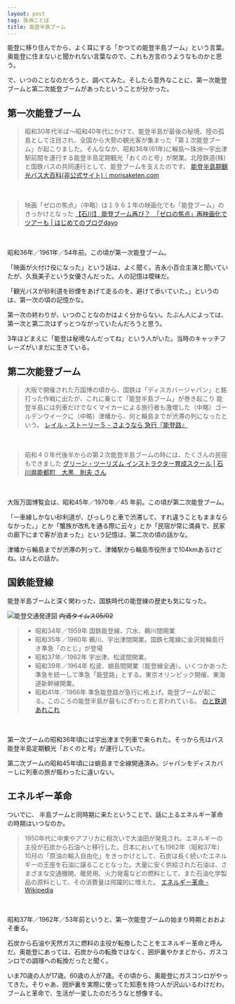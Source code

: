 ```yaml
---
layout: post
tag: 珠洲ことば
title: 能登半島ブーム
---
```

能登に移り住んでから、よく耳にする「かつての能登半島ブーム」という言葉。奥能登に住まないと聞かれない言葉なので、これも方言のうようなものかと思う。


で、いつのことなのだろうと、調べてみた。そしたら意外なことに、第一次能登ブームと第二次能登ブームがあったということが分かった。


## 第一次能登ブーム


> 昭和30年代半ば～昭和40年代にかけて、能登半島が最後の秘境、陸の孤島として注目され、全国から大勢の観光客が集まった「第１次能登ブーム」が起こりました。そんななか、昭和36年(61年)に輪島～珠洲～宇出津駅前間を運行する能登半島定期観光「おくのと号」が開業。北陸鉄道(株)と国鉄バスの共同運行として、能登ブームを支えたのです。
> [能登半島期観光バス大百科(非公式サイト)｜morisaketen.com](http://www.geocities.jp/kogata79/u-teikan.html)

　

> 映画「ゼロの焦点」（中略）は１９６１年の映画化でも「能登ブーム」のきっかけとなった
> [【石川】 能登ブーム再び？　「ゼロの焦点」再映画化でツアーも | はじめてのブログdayo](http://hajiblog.jugem.jp/?eid=141)

　

昭和36年／1961年／54年前。この頃が第一次能登ブーム。

「映画が火付け役になった」という話は、よく聞く。吉永小百合主演と聞いていたが、久我美子という女優さんだった。人の記憶は曖昧だ。

「観光バスが砂利道を砂煙をあげて走るのを、避けて歩いていた。」というのは、第一次の頃の記憶かな。

第一次の終わりが、いつのことなのかはよく分からない。たぶん人によっては、第一次と第二次はずっとつながっていたんだろうと思う。

3年ほどまえに「能登は秘境なんだってね」という人がいた。当時のキャッチフレーズがいまだに生きている。


## 第二次能登ブーム


> 大阪で開催された万国博の頃から、国鉄は「ディスカバージャパン」と銘打った作戦に出たが、これに乗じて「能登半島ブーム」が巻き起こり
> 能登半島には列車だけでなくマイカーによる旅行者も激増した（中略）ゴールデンウイークに（中略）津幡から、何と輪島までが渋滞の列になったという。
> [レイル・ストーリー５ - さようなら 急行『能登路』](http://www.ne.jp/asahi/mulberry/mt/rail5/exp-notoji.html)

　

> 昭和４０年代後半からの第２次能登半島ブームの時には、たくさんの民宿もできました
> [グリーン・ツーリズム インストラクター育成スクール | 石川県能都町　大黒　則夫 さん](http://www.kouryu.or.jp/school/sotsu/i0605.html)

　

大阪万国博覧会は、昭和45年／1970年／45 年前。この頃が第二次能登ブーム。

「一車線しかない砂利道が、びっしりと車で渋滞して、すれ違うこともままならなかった。」とか「蟹族が改札を通る際に云々」とか「民宿が常に満員で、民家の廊下にまで客が泊まった」という記憶は、第二次の頃の話かな。

津幡から輪島までが渋滞の列って、津幡駅から輪島市役所まで104kmあるけどね。ほんとの話か。



## 国鉄能登線

能登半島ブームと深く関わった、国鉄時代の能登線の歴史も気になった。

![能登交通発達図](https://c2.staticflickr.com/6/5728/23074906992_8814dd251a.jpg)
<s>内浦タイムス05/02</s>

> - 昭和34年／1959年 	国鉄能登線、穴水、鵜川間開業
> - 昭和35年／1960年 	鵜川、宇出津間開業。国鉄七尾線に金沢発輪島行き準急「のとじ」が登場
> - 昭和37年／1962年 	宇出津、松波間開業。
> - 昭和39年／1964年 	松波、蛸島間開業（能登線全通）。いくつかあった準急を統一して準急「能登路」とする。東京オリンピック開催、東海道新幹線開業。
> - 昭和41年／1966年 	準急能登路が急行に格上げ。能登ブームが起こる。このころの能登半島が最もにぎわったと言われている。
> [のと鉄道あれこれ](http://denko-laboratory.ddo.jp/train/noto/noto_other.htm)

　

第一次ブームの昭和36年頃には宇出津まで列車で来られた。そっから先はバス能登半島定期観光「おくのと号」が運行していた。

第二次ブームの昭和45年頃には蛸島まで全線開通済み。ジャパンをディスカバーしに列車の旅が賑わったに違いない。



## エネルギー革命

ついでに、
半島ブームと同時期に来たということで、話に上るエネルギー革命の時期はいつなのか。

> 1950年代に中東やアフリカに相次いで大油田が発見され、エネルギーの主役が石炭から石油へと移行した。日本においても1962年（昭和37年）10月の「原油の輸入自由化」をきっかけとして、石炭は長く続いたエネルギーの王座を石油に譲ることとなった。大量に安く供給された石油は、さまざまな交通機関、暖房用、火力発電などの燃料として、また石油化学製品の原料として、その消費量は飛躍的に増えた。
> [エネルギー革命 - Wikipedia](https://ja.wikipedia.org/wiki/%E3%82%A8%E3%83%8D%E3%83%AB%E3%82%AE%E3%83%BC%E9%9D%A9%E5%91%BD#.E6.97.A5.E6.9C.AC.E3.81.AE.E3.82.A8.E3.83.8D.E3.83.AB.E3.82.AE.E3.83.BC.E9.9D.A9.E5.91.BD)

　

昭和37年／1962年／53年前というと、第一次能登ブームの始まり時期とおおよそ重る。

石炭から石油や天然ガスに燃料の主役が転換したことをエネルギー革命と呼んだ。奥能登にあっては、石炭からの転換ではなく、囲炉裏やかまどから、ガスコンロでの調理への転換だったと聞く。

いま70歳の人が17歳。60歳の人が7歳。その頃から、奥能登にガスコンロがやってきた。そりゃあ、囲炉裏を実際に使ってた知恵を持つ人が沢山いるわけだわ。ブームと革命で、生活が一変したのだろうなと想像する。

